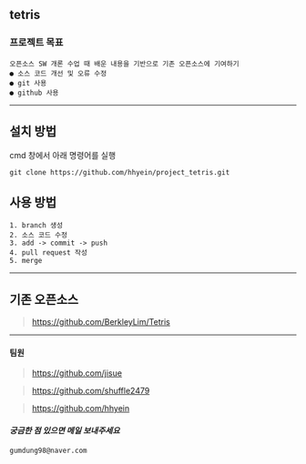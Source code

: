 ## tetris
### 프로젝트 목표
```
오픈소스 SW 개론 수업 때 배운 내용을 기반으로 기존 오픈소스에 기여하기
● 소스 코드 개선 및 오류 수정
● git 사용
● github 사용
```
------------------------------
## 설치 방법
cmd 창에서 아래 명령어를 실행
```
git clone https://github.com/hhyein/project_tetris.git
```
## 사용 방법
```
1. branch 생성
2. 소스 코드 수정
3. add -> commit -> push
4. pull request 작성
5. merge
```
------------------------------
## 기존 오픈소스
>https://github.com/BerkleyLim/Tetris
------------------------------
#### 팀원
>https://github.com/jisue

>https://github.com/shuffle2479

>https://github.com/hhyein
#### _궁금한 점 있으면 메일 보내주세요_
```
gumdung98@naver.com
```
